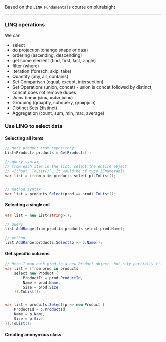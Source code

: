Based on the `LINQ Fundamentals` course on pluralsight

---

### LINQ operations
We can 
* select
* do projection (change shape of data)
* ordering (ascending, descending)
* get some element (find, first, last, single)
* filter (where)
* Iteration (foreach, skip, take)
* Quantify (any, all, contains)
* Set Comparison (equal, except, intersection)
* Set Operations (union, concat) - union is concat followed by distinct, concat does not remove dupes
* Joins (inner joins, outer joins)
* Grouping (groupby, subquery, groupjoin)
* Distinct Sets (distinct)
* Aggregation (count, sum, min, max, average)


### Use LINQ to select data

#### Selecting all items
```cs
// gets product from repository
List<Product> products = GetProducts();

// query syntax
// from each item in the list, select the entire object
// without `ToList()`, it would be of type IEnumerable
var list = (from p in products select p).ToList();


// method syntax
var list = products.Select(prod => prod).ToList();
```

#### Selecting a single col
```cs
var list = new List<string>();

// query
list.AddRange(from prod in products select prod.Name);

// method
list.AddRange(products.Select(p => p.Name));
```

#### Get specific columns
```cs
// Here I map each prod to a new Product object, but only partially filling it
var list = (from prod in products
	select new Product {
		ProductId = prod.ProductId,
		Name = prod.Name,
		Size = prod.Size
	}).ToList();


var list = products.Select(p => new Product { 
	ProductId = p.ProductId,
	Name = p.Name,
	Size = p.Size	
}).ToList();
```

#### Creating anonymous class
```cs

```